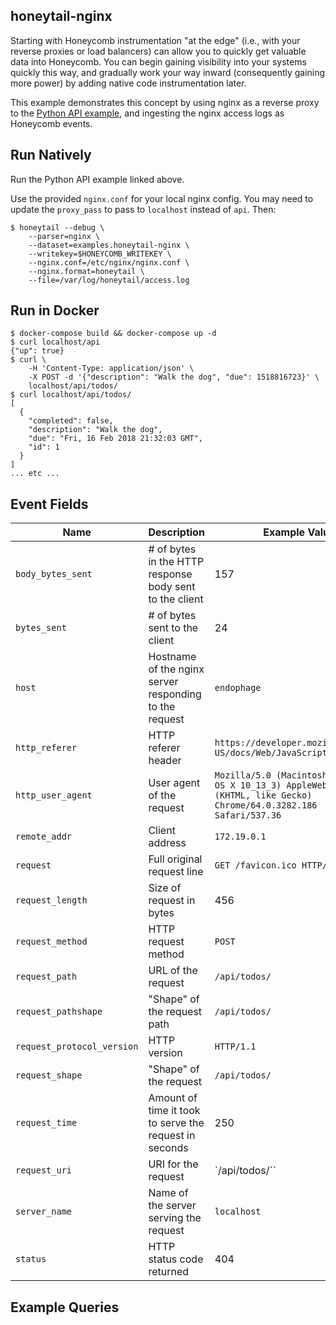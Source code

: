 ## honeytail-nginx

Starting with Honeycomb instrumentation "at the edge" (i.e., with your reverse
proxies or load balancers) can allow you to quickly get valuable data into
Honeycomb. You can begin gaining visibility into your systems quickly this way,
and gradually work your way inward (consequently gaining more power) by adding
native code instrumentation later.

This example demonstrates this concept by using nginx as a reverse proxy to the
[Python API
example](https://github.com/honeycombio/examples/tree/master/python-api), and
ingesting the nginx access logs as Honeycomb events.

## Run Natively

Run the Python API example linked above.

Use the provided `nginx.conf` for your local nginx config. You may need to
update the `proxy_pass` to pass to `localhost` instead of `api`. Then:

```
$ honeytail --debug \
    --parser=nginx \
    --dataset=examples.honeytail-nginx \
    --writekey=$HONEYCOMB_WRITEKEY \
    --nginx.conf=/etc/nginx/nginx.conf \
    --nginx.format=honeytail \
    --file=/var/log/honeytail/access.log
```

## Run in Docker

```
$ docker-compose build && docker-compose up -d
$ curl localhost/api
{"up": true}
$ curl \
    -H 'Content-Type: application/json' \
    -X POST -d '{"description": "Walk the dog", "due": 1518816723}' \
    localhost/api/todos/
$ curl localhost/api/todos/
[
  {
    "completed": false,
    "description": "Walk the dog",
    "due": "Fri, 16 Feb 2018 21:32:03 GMT",
    "id": 1
  }
]
... etc ...
```

## Event Fields

| **Name** | **Description** | **Example Value** |
| --- | --- | --- |
| `body_bytes_sent` | # of bytes in the HTTP response body sent to the client | 157 |
| `bytes_sent` | # of bytes sent to the client | 24  |
| `host` | Hostname of the nginx server responding to the request | `endophage` |
| `http_referer` | HTTP referer header | `https://developer.mozilla.org/en-US/docs/Web/JavaScript` |
| `http_user_agent` | User agent of the request | `Mozilla/5.0 (Macintosh; Intel Mac OS X 10_13_3) AppleWebKit/537.36 (KHTML, like Gecko) Chrome/64.0.3282.186 Safari/537.36` |
| `remote_addr` | Client address | `172.19.0.1` |
| `request` | Full original request line | `GET /favicon.ico HTTP/1.1` |
| `request_length` | Size of request in bytes | 456 |
| `request_method` | HTTP request method | `POST` |
| `request_path` | URL of the request | `/api/todos/` |
| `request_pathshape` | "Shape" of the request path | `/api/todos/` |
| `request_protocol_version` | HTTP version | `HTTP/1.1` |
| `request_shape` | "Shape" of the request | `/api/todos/` |
| `request_time` | Amount of time it took to serve the request in seconds | 250 |
| `request_uri` | URI for the request | `/api/todos/`` |
| `server_name` | Name of the server serving the request | `localhost` |
| `status` | HTTP status code returned | 404 |

## Example Queries
